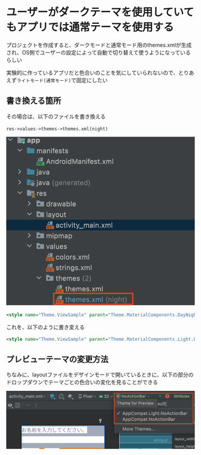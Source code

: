 # ユーザーがダークテーマを使用していてもアプリでは通常テーマを使用する

プロジェクトを作成すると、ダークモードと通常モード用のthemes.xmlが生成され、OS側でユーザーの設定によって自動で切り替えて使うようになっているらしい

実験的に作っているアプリだと色合いのことを気にしていられないので、とりあえず`ライトモード(通常モード)`で固定にしたい

## 書き換える箇所

その場合は、以下のファイルを書き換える

`res->values->themes->themes.xml(night)`

![ダークモードのテーマ](./Images/ダークモードのテーマ.png)

```xml
<style name="Theme.ViewSample" parent="Theme.MaterialComponents.DayNight.DarkActionBar">
```

これを、以下のように書き変える

```xml
<style name="Theme.ViewSample" parent="Theme.MaterialComponents.Light.DarkActionBar">
```

## プレビューテーマの変更方法

ちなみに、layoutファイルをデザインモードで開いているときに、以下の部分のドロップダウンでテーマごとの色合いの変化を見ることができる

![テーマ切り替えプレビュー](./Images/テーマ切り替えプレビュー.png)